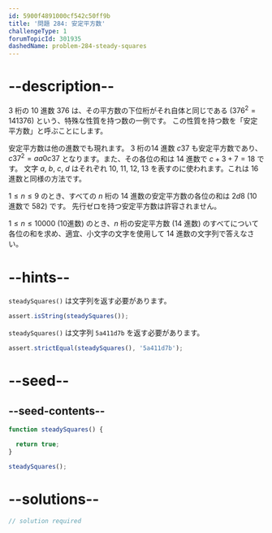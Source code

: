 ```yaml
---
id: 5900f4891000cf542c50ff9b
title: '問題 284: 安定平方数'
challengeType: 1
forumTopicId: 301935
dashedName: problem-284-steady-squares
---
```


# --description--

3 桁の 10 進数 376 は、その平方数の下位桁がそれ自体と同じである (${376}^2 = 141376$) という、特殊な性質を持つ数の一例です。 この性質を持つ数を「安定平方数」と呼ぶことにします。

安定平方数は他の進数でも現れます。 3 桁の14 進数 $c37$ も安定平方数であり、$c37^2 = aa0c37$ となります。また、その各位の和は 14 進数で $c+3+7=18$ です。 文字 $a$, $b$, $c$, $d$ はそれぞれ 10, 11, 12, 13 を表すのに使われます。これは 16 進数と同様の方法です。

$1 ≤ n ≤ 9$ のとき、すべての $n$ 桁の 14 進数の安定平方数の各位の和は $2d8$ (10 進数で 582) です。 先行ゼロを持つ安定平方数は許容されません。

$1 ≤ n ≤ 10000$ (10進数) のとき、$n$ 桁の安定平方数 (14 進数) のすべてについて各位の和を求め、適宜、小文字の文字を使用して 14 進数の文字列で答えなさい。

# --hints--

`steadySquares()` は文字列を返す必要があります。

```js
assert.isString(steadySquares());
```

`steadySquares()` は文字列 `5a411d7b` を返す必要があります。

```js
assert.strictEqual(steadySquares(), '5a411d7b');
```

# --seed--

## --seed-contents--

```js
function steadySquares() {

  return true;
}

steadySquares();
```

# --solutions--

```js
// solution required
```
